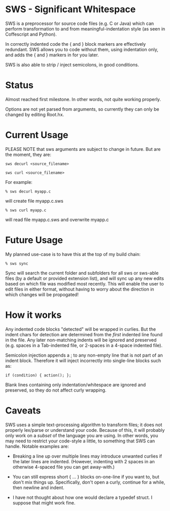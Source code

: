 SWS - Significant Whitespace
============================

SWS is a preprocessor for source code files (e.g. C or Java) which can perform transformation to and from meaningful-indentation style (as seen in Coffescript and Python).

In correctly indented code the { and } block markers are effectively redundant.  SWS allows you to code without them, using indentation only, and adds the { and } markers in for you later.

SWS is also able to strip / inject semicolons, in good conditions.



# Status

Almost reached first milestone.  In other words, not quite working properly.

Options are not yet parsed from arguments, so currently they can only be changed by editing Root.hx.



# Current Usage

PLEASE NOTE that sws arguments are subject to change in future.  But are the moment, they are:

    sws decurl <source_filename>

    sws curl <source_filename>

For example:

    % sws decurl myapp.c

will create file myapp.c.sws

    % sws curl myapp.c

will read file myapp.c.sws and overwrite myapp.c



# Future Usage

My planned use-case is to have this at the top of my build chain:

    % sws sync

Sync will search the current folder and subfolders for all sws or sws-able files (by a default or provided extension list), and will sync up any new edits based on which file was modified most recently.  This will enable the user to edit files in either format, without having to worry about the direction in which changes will be propogated!


# How it works

Any indented code blocks "detected" will be wrapped in curlies.  But the indent chars for detection are determined from the _first_ indented line found in the file.  Any later non-matching indents will be ignored and preserved (e.g. spaces in a Tab-indented file, or 2-spaces in a 4-space indented file).

Semicolon injection appends a ; to any non-empty line that is not part of an indent block.  Therefore it will inject incorrectly into single-line blocks such as:

    if (condition) { action(); };

Blank lines containing only indentation/whitespace are ignored and preserved, so they do not affect curly wrapping.



# Caveats

SWS uses a simple text-processing algorithm to transform files; it does not properly lex/parse or understand your code.  Because of this, it will probably only work on a _subset_ of the language you are using.  In other words, you may need to restrict your code-style a little, to something that SWS can handle.  Notable examples are:

  - Breaking a line up over multiple lines may introduce unwanted curlies if the later lines are indented.  (However, indenting with 2 spaces in an otherwise 4-spaced file you can get away-with.)

  - You can still express short { ... } blocks on-one-line if you want to, but don't mix things up.  Specifically, don't open a curly, continue for a while, then newline and indent.

  - I have not thought about how one would declare a typedef struct.  I suppose that might work fine.


